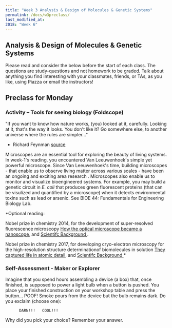 ```yaml
---
title: "Week 3 Analysis & Design of Molecules & Genetic Systems"
permalink: /docs/w3preclass/
last_modified_at: 
2018: "Week 6"
---
```

## Analysis & Design of Molecules & Genetic Systems
Please read and consider the below before the start of each class.
The questions are study-questions and not homework to be graded.
Talk about anything you find interesting with your classmates, friends, or TAs, as you like, using Piazza or email the instructors!

## Preclass for Monday

### Activity – Tools for seeing biology (Foldscope)

"If you want to know how nature works, (you) looked at it, carefully. Looking at it, that's the way it looks.  You don't like it? Go somewhere else, to another universe where the rules are simpler..."

- Richard Feynman [source](https://www.youtube.com/watch?v=eLQ2atfqk2c&t=24m2s)

Microscopes are an essential tool for exploring the beauty of living systems.  In week-1's reading, you encountered        Van Leeuwenhoek's simple yet powerful microscope.  Since Van Leeuwenhoek's time, building microscopes - that enable us to observe living matter across various scales - have been an ongoing and exciting area research . Microscopes also enable us to monitor and visualize bioengineered systems. For example, you may build a genetic circuit in *E. coli* that produces green fluorescent proteins (that can be visulized and quantified by a microscope)  when it detects environmental toxins such as lead or arsenic. See BIOE 44: Fundamentals for Engineering Biology Lab.

*Optional reading: 

Nobel prize in chemistry 2014, for the development of super-resolved fluorescence microscopy [How the optical microscope became a nanoscope](https://www.nobelprize.org/uploads/2018/06/popular-chemistryprize2014.pdf), and [Scientifc Background ](https://www.nobelprize.org/uploads/2018/06/advanced-chemistryprize2014.pdf).  

Nobel prize in chemistry 2017, for developing cryo-electron microscopy for the high-resolution structure determinationof biomolecules in solution [They captured life in atomic detail](https://www.nobelprize.org/uploads/2018/06/popular-chemistryprize2017.pdf), and [Scientifc Background ](https://www.nobelprize.org/uploads/2018/06/advanced-chemistryprize2017.pdf)*


### Self-Assessment - Maker or Explorer

Imagine that you spend hours assembling a device (a box) that, once finished, is supposed to power a light bulb when a button is pushed. You place your finished construction on your workshop table and press the button... POOF! Smoke pours from the device but the bulb remains dark. Do you exclaim (choose one):

          DARN!!! 	COOL!!!

Why did you pick your choice? Remember your answer. 
